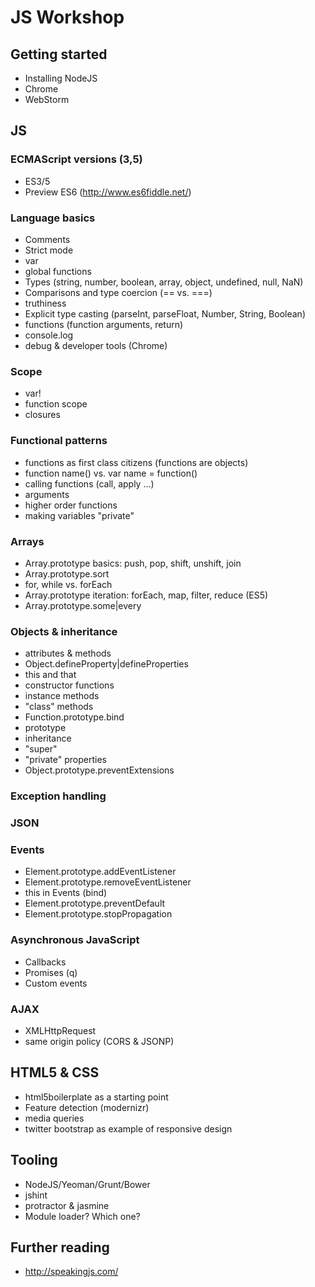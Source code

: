 # JS Workshop

## Getting started

* Installing NodeJS
* Chrome
* WebStorm

## JS

### ECMAScript versions (3,5)

* ES3/5
* Preview ES6 (http://www.es6fiddle.net/)


### Language basics

* Comments
* Strict mode
* var
* global functions
* Types (string, number, boolean, array, object, undefined, null, NaN)
* Comparisons and type coercion (== vs. ===)
* truthiness
* Explicit type casting (parseInt, parseFloat, Number, String, Boolean)
* functions (function arguments, return)
* console.log
* debug & developer tools (Chrome)


### Scope

* var!
* function scope
* closures


### Functional patterns

* functions as first class citizens (functions are objects)
* function name() vs. var name = function()
* calling functions (call, apply ...)
* arguments
* higher order functions
* making variables "private"


### Arrays

* Array.prototype basics: push, pop, shift, unshift, join
* Array.prototype.sort
* for, while vs. forEach
* Array.prototype iteration: forEach, map, filter, reduce (ES5)
* Array.prototype.some|every


### Objects & inheritance

* attributes & methods
* Object.defineProperty|defineProperties
* this and that
* constructor functions
* instance methods
* "class" methods
* Function.prototype.bind
* prototype
* inheritance
* "super"
* "private" properties
* Object.prototype.preventExtensions


### Exception handling

### JSON

### Events

* Element.prototype.addEventListener
* Element.prototype.removeEventListener
* this in Events (bind)
* Element.prototype.preventDefault
* Element.prototype.stopPropagation

### Asynchronous JavaScript

* Callbacks
* Promises (q)
* Custom events

### AJAX
* XMLHttpRequest
* same origin policy (CORS & JSONP)

## HTML5 & CSS

* html5boilerplate as a starting point
* Feature detection (modernizr)
* media queries
* twitter bootstrap as example of responsive design


## Tooling

* NodeJS/Yeoman/Grunt/Bower
* jshint
* protractor & jasmine
* Module loader? Which one?

## 

## Further reading

* http://speakingjs.com/
